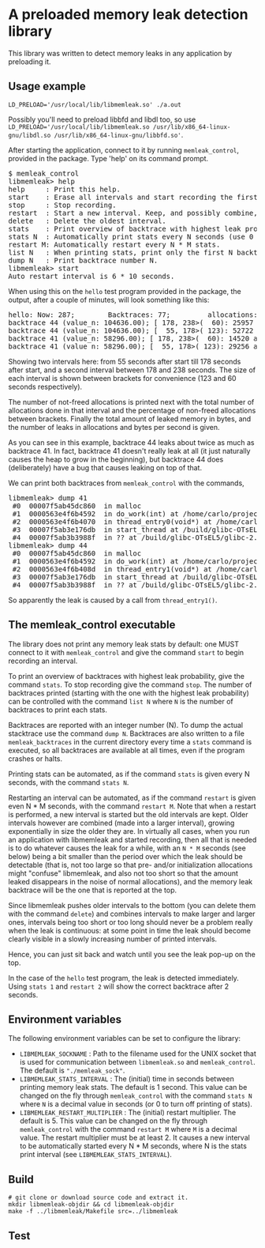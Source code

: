 # A preloaded memory leak detection library

This library was written to detect memory leaks in any application by preloading it.

## Usage example

`LD_PRELOAD='/usr/local/lib/libmemleak.so' ./a.out`

Possibly you'll need to preload libbfd and libdl too, so use `LD_PRELOAD='/usr/local/lib/libmemleak.so /usr/lib/x86_64-linux-gnu/libdl.so /usr/lib/x86_64-linux-gnu/libbfd.so'`.

After starting the application, connect to it by running `memleak_control`,
provided in the package. Type 'help' on its command prompt.

<pre>
$ memleak_control
libmemleak> help
help     : Print this help.
start    : Erase all intervals and start recording the first interval.
stop     : Stop recording.
restart  : Start a new interval. Keep, and possibly combine, previous intervals.
delete   : Delete the oldest interval.
stats    : Print overview of backtrace with highest leak probability.
stats N  : Automatically print stats every N seconds (use 0 to turn off).
restart M: Automatically restart every N * M stats.
list N   : When printing stats, print only the first N backtraces.
dump N   : Print backtrace number N.
libmemleak> start
Auto restart interval is 6 * 10 seconds.
</pre>

When using this on the `hello` test program provided in the package,
the output, after a couple of minutes, will look something like this:

<pre>
hello: Now: 287;        Backtraces: 77;         allocations: 650036;    total memory: 83,709,180 bytes.
backtrace 44 (value_n: 104636.00); [ 178, 238>(  60): 25957 allocations (1375222 total,  1.9%), size 3311982; 432.62 allocations/s, 55199 bytes/s
backtrace 44 (value_n: 104636.00); [  55, 178>( 123): 52722 allocations (2793918 total,  1.9%), size 6734135; 428.63 allocations/s, 54749 bytes/s
backtrace 41 (value_n: 58296.00); [ 178, 238>(  60): 14520 allocations (1382814 total,  1.1%), size 1860716; 242.00 allocations/s, 31011 bytes/s
backtrace 41 (value_n: 58296.00); [  55, 178>( 123): 29256 allocations (2794155 total,  1.0%), size 3744938; 237.85 allocations/s, 30446 bytes/s
</pre>

Showing two intervals here: from 55 seconds after start till 178 seconds after start,
and a second interval between 178 and 238 seconds. The size of each interval is
shown between brackets for convenience (123 and 60 seconds respectively).

The number of not-freed allocations is printed next with the total number
of allocations done in that interval and the percentage of non-freed
allocations between brackets. Finally the total amount of leaked memory
in bytes, and the number of leaks in allocations and bytes per second
is given.

As you can see in this example, backtrace 44 leaks about twice as much as backtrace 41.
In fact, backtrace 41 doesn't really leak at all (it just naturally causes the heap
to grow in the beginning), but backtrace 44 does (deliberately) have a bug that causes
leaking on top of that.

We can print both backtraces from `memleak_control` with the commands,

<pre>
libmemleak> dump 41
 #0  00007f5ab45dc860  in malloc
 #1  0000563e4f6b4592  in do_work(int) at /home/carlo/projects/libmemleak/libmemleak/src/hello.cc:157
 #2  0000563e4f6b4070  in thread_entry0(void*) at /home/carlo/projects/libmemleak/libmemleak/src/hello.cc:19
 #3  00007f5ab3e176db  in start_thread at /build/glibc-OTsEL5/glibc-2.27/nptl/pthread_create.c:463
 #4  00007f5ab3b3988f  in ?? at /build/glibc-OTsEL5/glibc-2.27/misc/../sysdeps/unix/sysv/linux/x86_64/clone.S:97
libmemleak> dump 44
 #0  00007f5ab45dc860  in malloc
 #1  0000563e4f6b4592  in do_work(int) at /home/carlo/projects/libmemleak/libmemleak/src/hello.cc:157
 #2  0000563e4f6b408d  in thread_entry1(void*) at /home/carlo/projects/libmemleak/libmemleak/src/hello.cc:20
 #3  00007f5ab3e176db  in start_thread at /build/glibc-OTsEL5/glibc-2.27/nptl/pthread_create.c:463
 #4  00007f5ab3b3988f  in ?? at /build/glibc-OTsEL5/glibc-2.27/misc/../sysdeps/unix/sysv/linux/x86_64/clone.S:97
</pre>

So apparently the leak is caused by a call from `thread_entry1()`.

## The memleak_control executable

The library does not print any memory leak stats by default: one MUST connect to it
with `memleak_control` and give the command `start` to begin recording an interval.

To print an overview of backtraces with highest leak probability, give the command `stats`.
To stop recording give the command `stop`. The number of backtraces printed (starting with
the one with the highest leak probability) can be controlled with the command `list N`
where `N` is the number of backtraces to print each stats.

Backtraces are reported with an integer number (N). To dump the actual stacktrace use
the command `dump N`. Backtraces are also written to a file `memleak_backtraces` in
the current directory every time a `stats` command is executed, so all backtraces
are available at all times, even if the program crashes or halts.

Printing stats can be automated, as if the command `stats` is given every N seconds, with
the command `stats N`.

Restarting an interval can be automated, as if the command `restart` is given even N * M seconds,
with the command `restart M`. Note that when a restart is performed, a new interval is started
but the old intervals are kept. Older intervals however are combined (made into a larger interval),
growing exponentially in size the older they are. In virtually all cases, when you
run an application with libmemleak and started recording, then all that is needed is to
do whatever causes the leak for a while, with an `N * M` seconds (see below) being a bit smaller
than the period over which the leak should be detectable (that is, not too large so that
pre- and/or initialization allocations might "confuse" libmemleak, and also not too short
so that the amount leaked disappears in the noise of normal allocations), and the memory leak
backtrace will be the one that is reported at the top.

Since libmemleak pushes older intervals to the bottom (you can delete them with the
command `delete`) and combines intervals to make larger and larger ones, intervals
being too short or too long should never be a problem really when the leak is continuous:
at some point in time the leak should become clearly visible in a slowly increasing number
of printed intervals.

Hence, you can just sit back and watch until you see the leak pop-up on the top.

In the case of the `hello` test program, the leak is detected immediately.
Using `stats 1` and `restart 2` will show the correct backtrace after 2 seconds.

## Environment variables

The following environment variables can be set to configure
the library:

* `LIBMEMLEAK_SOCKNAME` : Path to the filename used for the UNIX socket that is used for communication between `libmemleak.so` and `memleak_control`. The default is `"./memleak_sock"`.
* `LIBMEMLEAK_STATS_INTERVAL` : The (initial) time in seconds between printing memory leak stats. The default is 1 second. This value can be changed on the fly through `memleak_control` with the command `stats N` where `N` is a decimal value in seconds (or 0 to turn off printing of stats).
* `LIBMEMLEAK_RESTART_MULTIPLIER` : The (initial) restart multiplier. The default is 5. This value can be changed on the fly through `memleak_control` with the command `restart M` where `M` is a decimal value. The restart multiplier must be at least 2. It causes a new interval to be automatically started every N * M seconds, where N is the stats print interval (see `LIBMEMLEAK_STATS_INTERVAL`).

## Build

    # git clone or download source code and extract it.
    mkdir libmemleak-objdir && cd libmemleak-objdir
    make -f ../libmemleak/Makefile src=../libmemleak

## Test
